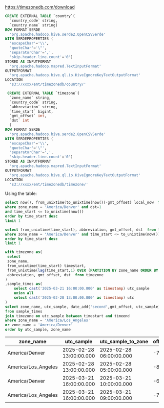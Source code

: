 
https://timezonedb.com/download

```sql
CREATE EXTERNAL TABLE `country`(
  `country_code` string,
  `country_name` string)
ROW FORMAT SERDE 
  'org.apache.hadoop.hive.serde2.OpenCSVSerde' 
WITH SERDEPROPERTIES ( 
  'escapeChar'='\\', 
  'quoteChar'='\"', 
  'separatorChar'=',', 
  'skip.header.line.count'='0') 
STORED AS INPUTFORMAT 
  'org.apache.hadoop.mapred.TextInputFormat' 
OUTPUTFORMAT 
  'org.apache.hadoop.hive.ql.io.HiveIgnoreKeyTextOutputFormat'
LOCATION
  's3://xxxx/ent/timezonedb/country/'
```

```sql  
 CREATE EXTERNAL TABLE `timezone`(
  `zone_name` string,
  `country_code` string,
  `abbreviation` string,
  `time_start` bigint,
  `gmt_offset` int,
  `dst` int
  )
ROW FORMAT SERDE 
  'org.apache.hadoop.hive.serde2.OpenCSVSerde' 
WITH SERDEPROPERTIES ( 
  'escapeChar'='\\', 
  'quoteChar'='\"', 
  'separatorChar'=',', 
  'skip.header.line.count'='0') 
STORED AS INPUTFORMAT 
  'org.apache.hadoop.mapred.TextInputFormat' 
OUTPUTFORMAT 
  'org.apache.hadoop.hive.ql.io.HiveIgnoreKeyTextOutputFormat'
LOCATION
  's3://xxxx/ent/timezonedb/timezone/'
```
Using the table:

```sql
select now(), from_unixtime(to_unixtime(now())-gmt_offset) local_now  from timezone
where zone_name = 'America/Denver' and dst=1
and time_start <= to_unixtime(now())
order by time_start desc
limit 1
```  
```sql
select from_unixtime(time_start), abbreviation, gmt_offset, dst  from timezone
where zone_name = 'America/Denver' and time_start <= to_unixtime(now())
order by time_start desc
limit 1
```

```sql
with timezone as(
 select 
 zone_name,
 from_unixtime(time_start) timestart, 
 from_unixtime(lag(time_start,1) OVER (PARTITION BY zone_name ORDER BY time_start desc)) timeend, 
 abbreviation, gmt_offset, dst  from timezone
)
,sample_times as(
    select cast('2025-03-21 16:00:00.000' as timestamp) utc_sample
    union all
    select cast('2025-02-28 13:00:00.000' as timestamp) utc
)
select zone_name, utc_sample, date_add('second',gmt_offset, utc_sample) utc_sample_to_zone, gmt_offset/3600.0 offset_hours, abbreviation, dst 
from sample_times
join timezone on utc_sample between timestart and timeend
where zone_name = 'America/Los_Angeles'
or zone_name = 'America/Denver'
order by utc_sample, zone_name
```

|zone_name|utc_sample|utc_sample_to_zone|offset_hours|abbreviation|dst|
|--|--|--|--|--|--|
|America/Denver|2025-02-28 13:00:00.000|2025-02-28 06:00:00.000|-7.0|MST|0
|America/Los_Angeles|2025-02-28 13:00:00.000|2025-02-28 05:00:00.000|-8.0|PST|0
|America/Denver|2025-03-21 16:00:00.000|2025-03-21 10:00:00.000|-6.0|MDT|1
|America/Los_Angeles|2025-03-21 16:00:00.000|2025-03-21 09:00:00.000|-7.0|PDT|1

